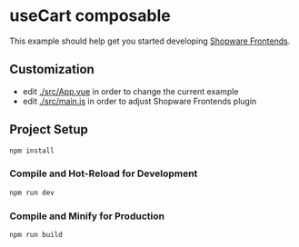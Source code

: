 # useCart composable

This example should help get you started developing [Shopware Frontends](https://github.com/shopware/frontends).


## Customization

- edit [./src/App.vue](./src/App.vue) in order to change the current example 
- edit [./src/main.js](./src/main.js) in order to adjust Shopware Frontends plugin


## Project Setup

```sh
npm install
```

### Compile and Hot-Reload for Development

```sh
npm run dev
```

### Compile and Minify for Production

```sh
npm run build
```
